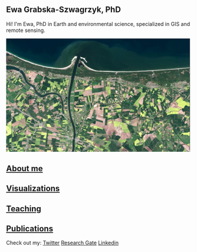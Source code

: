 ## Ewa Grabska-Szwagrzyk, PhD

Hi! I'm Ewa, PhD in Earth and environmental science, specialized in GIS and remote sensing. 

![Image](96042985_762047990997283_8521755688437809152_n.jpg)


## [About me](https://egrabska.github.io/about_me/)
## [Visualizations](https://egrabska.github.io/visualizations/)
## [Teaching](https://egrabska.github.io/teaching/)
## [Publications](https://egrabska.github.io/publications/)

Check out my:
[Twitter](https://twitter.com/egrabska) 
[Research Gate](https://www.researchgate.net/profile/Ewa-Grabska-Szwagrzyk)
[Linkedin](https://www.linkedin.com/in/ewa-grabska-szwagrzyk-731b30100/)
